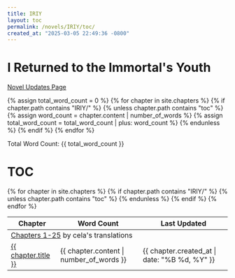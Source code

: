 ```yaml
---
title: IRIY
layout: toc
permalink: /novels/IRIY/toc/
created_at: "2025-03-05 22:49:36 -0800"
---
```

# I Returned to the Immortal's Youth

[Novel Updates Page](https://www.novelupdates.com/series/i-returned-to-the-immortals-youth/)

{% assign total_word_count = 0 %}
    {% for chapter in site.chapters %}
        {% if chapter.path contains "IRIY/" %}
        {% unless chapter.path contains "toc" %}
            {% assign word_count = chapter.content | number_of_words %}
            {% assign total_word_count = total_word_count | plus: word_count %}
        {% endunless %}
    {% endif %}
{% endfor %}

Total Word Count: {{ total_word_count }}

# TOC

<table>
  <thead>
    <tr>
      <th>Chapter</th>
      <th>Word Count</th>
      <th>Last Updated</th>
    </tr>
  </thead>
  <tbody>
    <tr>
      <td colspan="3">
        <a href="https://banoffeetranslations.blogspot.com/2023/10/i-returned-to-the-immortals-youth-table-of.html">Chapters 1-25</a> by cela's translations
      </td>
    </tr>
    {% for chapter in site.chapters %}
    {% if chapter.path contains "IRIY/" %}
    {% unless chapter.path contains "toc" %}
    <tr>
      <td><a href="{{ site.baseurl }}{{ chapter.url }}">{{ chapter.title }}</a></td>
      <td>{{ chapter.content | number_of_words }}</td>
      <td>{{ chapter.created_at | date: "%B %d, %Y" }}</td>
    </tr>
    {% endunless %}
    {% endif %}
    {% endfor %}
  </tbody>
</table>

